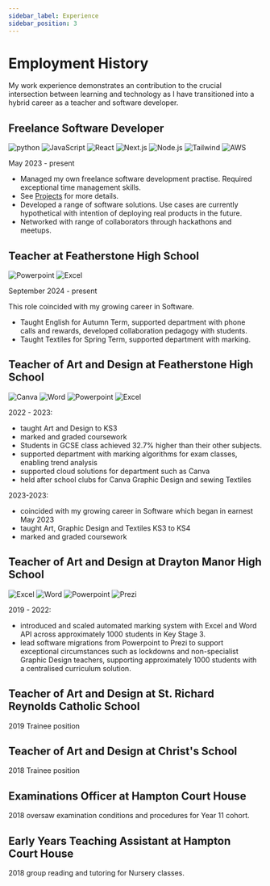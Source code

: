 ```yaml
---
sidebar_label: Experience
sidebar_position: 3
---
```

# Employment History

My work experience demonstrates an contribution to the crucial intersection between learning and technology as I have transitioned into a hybrid career as a teacher and software developer.

## Freelance Software Developer

![python](https://img.shields.io/badge/Python-1C1C1C?&logo=python&logoColor=white) ![JavaScript](https://img.shields.io/badge/JavaScript-1C1C1C?&logo=javascript&logoColor=white) ![React](https://img.shields.io/badge/React-1C1C1C?&logo=react&logoColor=white) ![Next.js](https://img.shields.io/badge/Next.js-1C1C1C?&logo=next.js&logoColor=white) ![Node.js](https://img.shields.io/badge/Node.js-1C1C1C?&logo=node.js&logoColor=white) ![Tailwind](https://img.shields.io/badge/Tailwind-1C1C1C?&logo=tailwind&logoColor=white) ![AWS](https://img.shields.io/badge/AWS-1C1C1C?&logo=amazon&logoColor=white)

May 2023 - present 

- Managed my own freelance software development practise. Required exceptional time management skills.
- See [Projects](/projects) for more details.
- Developed a range of software solutions. Use cases are currently hypothetical with intention of deploying real products in the future.
- Networked with range of collaborators through hackathons and meetups.

## Teacher at Featherstone High School

![Powerpoint](https://img.shields.io/badge/Powerpoint-1C1C1C?&logo=microsoft&logoColor=white) ![Excel](https://img.shields.io/badge/Excel-1C1C1C?&logo=microsoft&logoColor=white)

September 2024 - present

This role coincided with my growing career in Software.

- Taught English for Autumn Term, supported department with phone calls and rewards, developed collaboration pedagogy with students.
- Taught Textiles for Spring Term, supported department with marking.

## Teacher of Art and Design at Featherstone High School

![Canva](https://img.shields.io/badge/Canva-1C1C1C?&logo=canva&logoColor=white) ![Word](https://img.shields.io/badge/Word-1C1C1C?&logo=microsoft&logoColor=white) ![Powerpoint](https://img.shields.io/badge/Powerpoint-1C1C1C?&logo=microsoft&logoColor=white) ![Excel](https://img.shields.io/badge/Excel-1C1C1C?&logo=microsoft&logoColor=white)

2022 - 2023:
 - taught Art and Design to KS3
 - marked and graded coursework
 - Students in GCSE class achieved 32.7% higher than their other subjects.
 - supported department with marking algorithms for exam classes, enabling trend analysis
 - supported cloud solutions for department such as Canva
 - held after school clubs for Canva Graphic Design and sewing Textiles

2023-2023: 
 - coincided with my growing career in Software which began in earnest May 2023
 - taught Art, Graphic Design and Textiles KS3 to KS4
 - marked and graded coursework


## Teacher of Art and Design at Drayton Manor High School

![Excel](https://img.shields.io/badge/Excel-1C1C1C?&logo=microsoft&logoColor=white) ![Word](https://img.shields.io/badge/Word-1C1C1C?&logo=microsoft&logoColor=white) ![Powerpoint](https://img.shields.io/badge/Powerpoint-1C1C1C?&logo=microsoft&logoColor=white) ![Prezi](https://img.shields.io/badge/Prezi-1C1C1C?&logo=prezi&logoColor=white)

2019 - 2022:
 - introduced and scaled automated marking system with Excel and Word API across approximately 1000 students in Key Stage 3.
 - lead software migrations from Powerpoint to Prezi to support exceptional circumstances such as lockdowns and non-specialist Graphic Design teachers, supporting approximately 1000 students with a centralised curriculum solution.

## Teacher of Art and Design at St. Richard Reynolds Catholic School

2019 Trainee position

## Teacher of Art and Design at Christ's School

2018 Trainee position

## Examinations Officer at Hampton Court House

2018 oversaw examination conditions and procedures for Year 11 cohort.

## Early Years Teaching Assistant at Hampton Court House

2018 group reading and tutoring for Nursery classes.
